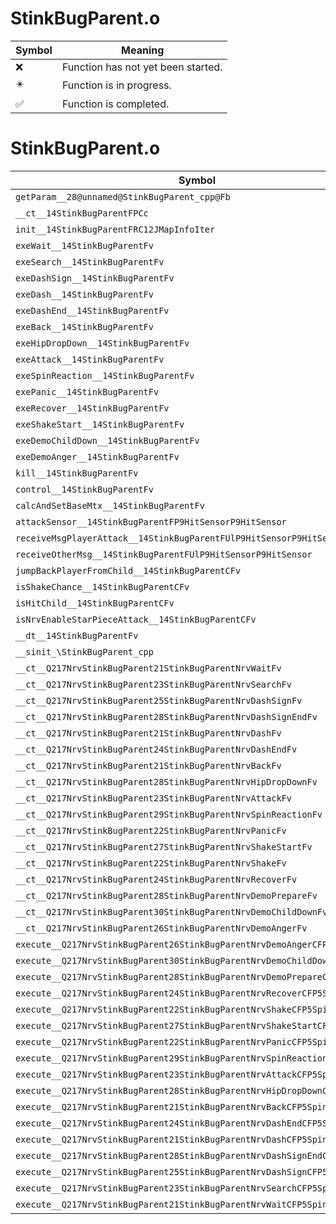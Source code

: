 # StinkBugParent.o
| Symbol | Meaning 
| ------------- | ------------- 
| :x: | Function has not yet been started. 
| :eight_pointed_black_star: | Function is in progress. 
| :white_check_mark: | Function is completed. 


# StinkBugParent.o
| Symbol | Decompiled? |
| ------------- | ------------- |
| `getParam__28@unnamed@StinkBugParent_cpp@Fb` | :x: |
| `__ct__14StinkBugParentFPCc` | :x: |
| `init__14StinkBugParentFRC12JMapInfoIter` | :x: |
| `exeWait__14StinkBugParentFv` | :x: |
| `exeSearch__14StinkBugParentFv` | :x: |
| `exeDashSign__14StinkBugParentFv` | :x: |
| `exeDash__14StinkBugParentFv` | :x: |
| `exeDashEnd__14StinkBugParentFv` | :x: |
| `exeBack__14StinkBugParentFv` | :x: |
| `exeHipDropDown__14StinkBugParentFv` | :x: |
| `exeAttack__14StinkBugParentFv` | :x: |
| `exeSpinReaction__14StinkBugParentFv` | :x: |
| `exePanic__14StinkBugParentFv` | :x: |
| `exeRecover__14StinkBugParentFv` | :x: |
| `exeShakeStart__14StinkBugParentFv` | :x: |
| `exeDemoChildDown__14StinkBugParentFv` | :x: |
| `exeDemoAnger__14StinkBugParentFv` | :x: |
| `kill__14StinkBugParentFv` | :x: |
| `control__14StinkBugParentFv` | :x: |
| `calcAndSetBaseMtx__14StinkBugParentFv` | :x: |
| `attackSensor__14StinkBugParentFP9HitSensorP9HitSensor` | :x: |
| `receiveMsgPlayerAttack__14StinkBugParentFUlP9HitSensorP9HitSensor` | :x: |
| `receiveOtherMsg__14StinkBugParentFUlP9HitSensorP9HitSensor` | :x: |
| `jumpBackPlayerFromChild__14StinkBugParentCFv` | :x: |
| `isShakeChance__14StinkBugParentCFv` | :x: |
| `isHitChild__14StinkBugParentCFv` | :x: |
| `isNrvEnableStarPieceAttack__14StinkBugParentCFv` | :x: |
| `__dt__14StinkBugParentFv` | :x: |
| `__sinit_\StinkBugParent_cpp` | :x: |
| `__ct__Q217NrvStinkBugParent21StinkBugParentNrvWaitFv` | :x: |
| `__ct__Q217NrvStinkBugParent23StinkBugParentNrvSearchFv` | :x: |
| `__ct__Q217NrvStinkBugParent25StinkBugParentNrvDashSignFv` | :x: |
| `__ct__Q217NrvStinkBugParent28StinkBugParentNrvDashSignEndFv` | :x: |
| `__ct__Q217NrvStinkBugParent21StinkBugParentNrvDashFv` | :x: |
| `__ct__Q217NrvStinkBugParent24StinkBugParentNrvDashEndFv` | :x: |
| `__ct__Q217NrvStinkBugParent21StinkBugParentNrvBackFv` | :x: |
| `__ct__Q217NrvStinkBugParent28StinkBugParentNrvHipDropDownFv` | :x: |
| `__ct__Q217NrvStinkBugParent23StinkBugParentNrvAttackFv` | :x: |
| `__ct__Q217NrvStinkBugParent29StinkBugParentNrvSpinReactionFv` | :x: |
| `__ct__Q217NrvStinkBugParent22StinkBugParentNrvPanicFv` | :x: |
| `__ct__Q217NrvStinkBugParent27StinkBugParentNrvShakeStartFv` | :x: |
| `__ct__Q217NrvStinkBugParent22StinkBugParentNrvShakeFv` | :x: |
| `__ct__Q217NrvStinkBugParent24StinkBugParentNrvRecoverFv` | :x: |
| `__ct__Q217NrvStinkBugParent28StinkBugParentNrvDemoPrepareFv` | :x: |
| `__ct__Q217NrvStinkBugParent30StinkBugParentNrvDemoChildDownFv` | :x: |
| `__ct__Q217NrvStinkBugParent26StinkBugParentNrvDemoAngerFv` | :x: |
| `execute__Q217NrvStinkBugParent26StinkBugParentNrvDemoAngerCFP5Spine` | :x: |
| `execute__Q217NrvStinkBugParent30StinkBugParentNrvDemoChildDownCFP5Spine` | :x: |
| `execute__Q217NrvStinkBugParent28StinkBugParentNrvDemoPrepareCFP5Spine` | :x: |
| `execute__Q217NrvStinkBugParent24StinkBugParentNrvRecoverCFP5Spine` | :x: |
| `execute__Q217NrvStinkBugParent22StinkBugParentNrvShakeCFP5Spine` | :x: |
| `execute__Q217NrvStinkBugParent27StinkBugParentNrvShakeStartCFP5Spine` | :x: |
| `execute__Q217NrvStinkBugParent22StinkBugParentNrvPanicCFP5Spine` | :x: |
| `execute__Q217NrvStinkBugParent29StinkBugParentNrvSpinReactionCFP5Spine` | :x: |
| `execute__Q217NrvStinkBugParent23StinkBugParentNrvAttackCFP5Spine` | :x: |
| `execute__Q217NrvStinkBugParent28StinkBugParentNrvHipDropDownCFP5Spine` | :x: |
| `execute__Q217NrvStinkBugParent21StinkBugParentNrvBackCFP5Spine` | :x: |
| `execute__Q217NrvStinkBugParent24StinkBugParentNrvDashEndCFP5Spine` | :x: |
| `execute__Q217NrvStinkBugParent21StinkBugParentNrvDashCFP5Spine` | :x: |
| `execute__Q217NrvStinkBugParent28StinkBugParentNrvDashSignEndCFP5Spine` | :x: |
| `execute__Q217NrvStinkBugParent25StinkBugParentNrvDashSignCFP5Spine` | :x: |
| `execute__Q217NrvStinkBugParent23StinkBugParentNrvSearchCFP5Spine` | :x: |
| `execute__Q217NrvStinkBugParent21StinkBugParentNrvWaitCFP5Spine` | :x: |
